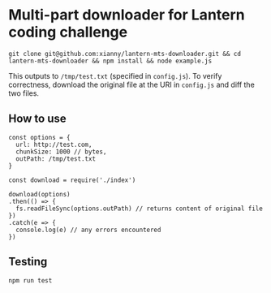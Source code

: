 # Multi-part downloader for Lantern coding challenge
```
git clone git@github.com:xianny/lantern-mts-downloader.git && cd lantern-mts-downloader && npm install && node example.js
```

This outputs to `/tmp/test.txt` (specified in `config.js`). To verify correctness, download the original file at the URI in `config.js` and diff the two files.

## How to use
```
const options = {
  url: http://test.com,
  chunkSize: 1000 // bytes,
  outPath: /tmp/test.txt
}

const download = require('./index')

download(options)
.then(() => {
  fs.readFileSync(options.outPath) // returns content of original file
})
.catch(e => {
  console.log(e) // any errors encountered
})
```

## Testing
```
npm run test
```